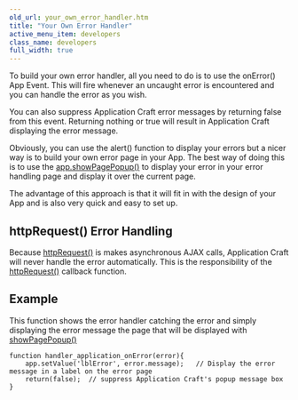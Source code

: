 ```yaml
---
old_url: your_own_error_handler.htm
title: "Your Own Error Handler"
active_menu_item: developers
class_name: developers
full_width: true
---
```



To build your own error handler, all you need to do is to use the onError() App Event. This will fire whenever an uncaught error is encountered and you can handle the error as you wish.

You can also suppress Application Craft error messages by returning false from this event. Returning nothing or true will result in Application Craft displaying the error message.

Obviously, you can use the alert() function to display your errors but a nicer way is to build your own error page in your App. The best way of doing this is to use the [app.showPagePopup()](/developers/documentation/scripting-apis/client-api/page-functions/showpagepopup) to display your error in your error handling page and display it over the current page.

The advantage of this approach is that it will fit in with the design of your App and is also very quick and easy to set up.

## httpRequest() Error Handling

Because [httpRequest()](/developers/documentation/scripting-apis/client-api/soap-restful-ajax-calls/httprequest) is makes asynchronous AJAX calls, Application Craft will never handle the error automatically. This is the responsibility of the [httpRequest()](/developers/documentation/scripting-apis/client-api/soap-restful-ajax-calls/httprequest) callback function.

## Example

This function shows the error handler catching the error and simply displaying the error message the page that will be displayed with [showPagePopup()](/developers/documentation/scripting-apis/client-api/page-functions/showpagepopup)

    function handler_application_onError(error){
        app.setValue('lblError', error.message);   // Display the error message in a label on the error page
        return(false);  // suppress Application Craft's popup message box
    }
   

